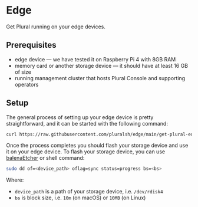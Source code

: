 # Edge

Get Plural running on your edge devices.

## Prerequisites

- edge device — we have tested it on Raspberry Pi 4 with 8GB RAM
- memory card or another storage device — it should have at least 16 GB of size
- running management cluster that hosts Plural Console and supporting operators

## Setup

The general process of setting up your edge device is pretty straightforward, and it can be started with the following command:

```bash
curl https://raw.githubusercontent.com/pluralsh/edge/main/get-plural-edge | bash
```

Once the process completes you should flash your storage device and use it on your edge device. To flash your storage device, you can use [balenaEtcher](https://etcher.balena.io) or shell command:

```bash
sudo dd of=<device_path> oflag=sync status=progress bs=<bs>
```
Where:
- `device_path` is a path of your storage device, i.e. `/dev/rdisk4`
- `bs` is block size, i.e. `10m` (on macOS) or `10MB` (on Linux)